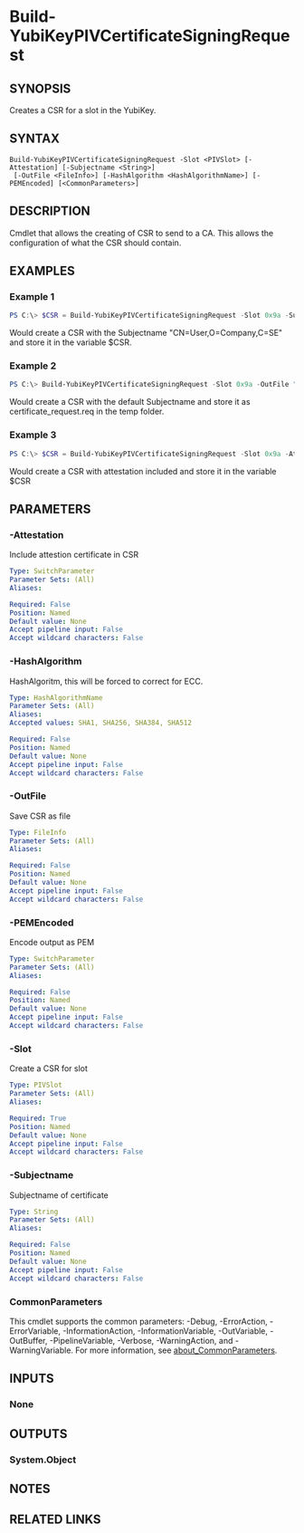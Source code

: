 ﻿---
external help file: powershellYK.dll-Help.xml
Module Name: powershellYK
online version:
schema: 2.0.0
---

# Build-YubiKeyPIVCertificateSigningRequest

## SYNOPSIS
Creates a CSR for a slot in the YubiKey.

## SYNTAX

```
Build-YubiKeyPIVCertificateSigningRequest -Slot <PIVSlot> [-Attestation] [-Subjectname <String>]
 [-OutFile <FileInfo>] [-HashAlgorithm <HashAlgorithmName>] [-PEMEncoded] [<CommonParameters>]
```

## DESCRIPTION
Cmdlet that allows the creating of CSR to send to a CA. This allows the configuration of what the CSR should contain.

## EXAMPLES

### Example 1
```powershell
PS C:\> $CSR = Build-YubiKeyPIVCertificateSigningRequest -Slot 0x9a -Subjectname 'CN=User,O=Company,C=SE'
```

Would create a CSR with the Subjectname "CN=User,O=Company,C=SE" and store it in the variable $CSR.

### Example 2
```powershell
PS C:\> Build-YubiKeyPIVCertificateSigningRequest -Slot 0x9a -OutFile "$($env:TEMP)\certificate_request.req"
```

Would create a CSR with the default Subjectname and store it as certificate_request.req in the temp folder.

### Example 3
```powershell
PS C:\> $CSR = Build-YubiKeyPIVCertificateSigningRequest -Slot 0x9a -Attestation -PEMEncoded
```

Would create a CSR with attestation included and store it in the variable $CSR

## PARAMETERS

### -Attestation
Include attestion certificate in CSR

```yaml
Type: SwitchParameter
Parameter Sets: (All)
Aliases:

Required: False
Position: Named
Default value: None
Accept pipeline input: False
Accept wildcard characters: False
```

### -HashAlgorithm
HashAlgoritm, this will be forced to correct for ECC.

```yaml
Type: HashAlgorithmName
Parameter Sets: (All)
Aliases:
Accepted values: SHA1, SHA256, SHA384, SHA512

Required: False
Position: Named
Default value: None
Accept pipeline input: False
Accept wildcard characters: False
```

### -OutFile
Save CSR as file

```yaml
Type: FileInfo
Parameter Sets: (All)
Aliases:

Required: False
Position: Named
Default value: None
Accept pipeline input: False
Accept wildcard characters: False
```

### -PEMEncoded
Encode output as PEM

```yaml
Type: SwitchParameter
Parameter Sets: (All)
Aliases:

Required: False
Position: Named
Default value: None
Accept pipeline input: False
Accept wildcard characters: False
```

### -Slot
Create a CSR for slot

```yaml
Type: PIVSlot
Parameter Sets: (All)
Aliases:

Required: True
Position: Named
Default value: None
Accept pipeline input: False
Accept wildcard characters: False
```

### -Subjectname
Subjectname of certificate

```yaml
Type: String
Parameter Sets: (All)
Aliases:

Required: False
Position: Named
Default value: None
Accept pipeline input: False
Accept wildcard characters: False
```

### CommonParameters
This cmdlet supports the common parameters: -Debug, -ErrorAction, -ErrorVariable, -InformationAction, -InformationVariable, -OutVariable, -OutBuffer, -PipelineVariable, -Verbose, -WarningAction, and -WarningVariable. For more information, see [about_CommonParameters](http://go.microsoft.com/fwlink/?LinkID=113216).

## INPUTS

### None

## OUTPUTS

### System.Object
## NOTES

## RELATED LINKS
